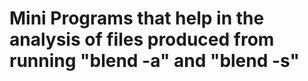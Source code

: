 # Mini Programs that help in the analysis of files produced from running "blend -a" and "blend -s"


